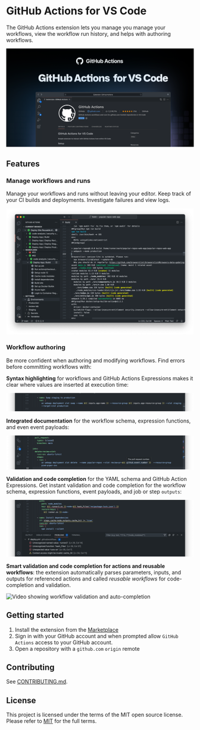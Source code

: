 # GitHub Actions for VS Code

The GitHub Actions extension lets you manage you manage your workflows, view the workflow run history, and helps with authoring workflows.

![](./media/header.png)

## Features

### Manage workflows and runs

Manage your workflows and runs without leaving your editor. Keep track of your CI builds and deployments. Investigate failures and view logs.

![View workflow runs and logs](./media/workflows.png)

### Workflow authoring

Be more confident when authoring and modifying workflows. Find errors before committing workflows with:

**Syntax highlighting** for workflows and GitHub Actions Expressions makes it clear where values are inserted at execution time:

![Syntax highlighting](media/highlight.png)

**Integrated documentation** for the workflow schema, expression functions, and even event payloads:

![Tooltip showing description for a pull_request payload](media/docs.png)

**Validation and code completion** for the YAML schema and GitHub Action Expressions. Get instant validation and code completion for the workflow schema, expression functions, event payloads, and job or step `outputs`:

![Validation for YAML keys and expressions](media/validation.png)

**Smart validation and code completion for actions and reusable workflows**: the extension automatically parses parameters, inputs, and outputs for referenced actions and called _reusable workflows_ for code-completion and validation.

![Video showing workflow validation and auto-completion](./media/authoring.gif)

## Getting started

1. Install the extension from the [Marketplace](https://marketplace.visualstudio.com/items?itemName=github.vscode-github-actions)
1. Sign in with your GitHub account and when prompted allow `GitHub Actions` access to your GitHub account.
1. Open a repository with a `github.com` `origin` remote

## Contributing

See [CONTRIBUTING.md](../CONTRIBUTING.md).

## License

This project is licensed under the terms of the MIT open source license. Please refer to [MIT](../LICENSE) for the full terms.